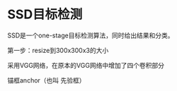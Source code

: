 # SSD目标检测

SSD是一个one-stage目标检测算法，同时给出结果和分类。



第一步：resize到300x300x3的大小

采用VGG网络，在原本的VGG网络中增加了四个卷积部分



锚框anchor（也叫 先验框）